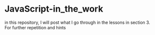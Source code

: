 # JavaScript-in_the_work

in this repository, I will post what I go through in the lessons in section 3. For further repetition and hints